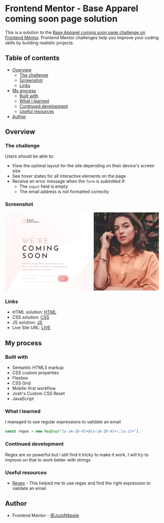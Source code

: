 # Frontend Mentor - Base Apparel coming soon page solution

This is a solution to the [Base Apparel coming soon page challenge on Frontend Mentor](https://www.frontendmentor.io/challenges/base-apparel-coming-soon-page-5d46b47f8db8a7063f9331a0). Frontend Mentor challenges help you improve your coding skills by building realistic projects. 

## Table of contents

- [Overview](#overview)
  - [The challenge](#the-challenge)
  - [Screenshot](#screenshot)
  - [Links](#links)
- [My process](#my-process)
  - [Built with](#built-with)
  - [What I learned](#what-i-learned)
  - [Continued development](#continued-development)
  - [Useful resources](#useful-resources)
- [Author](#author)

## Overview

### The challenge

Users should be able to:

- View the optimal layout for the site depending on their device's screen size
- See hover states for all interactive elements on the page
- Receive an error message when the `form` is submitted if:
  - The `input` field is empty
  - The email address is not formatted correctly

### Screenshot

![](screenshot.png)

### Links

- HTML solution: [HTML](https://github.com/JustANipple/base-apparel-coming-soon/blob/master/index.html)
- CSS solution: [CSS](https://github.com/JustANipple/base-apparel-coming-soon/blob/master/style.css)
- JS solution: [JS](https://github.com/JustANipple/base-apparel-coming-soon/blob/master/script.js)
- Live Site URL: [LIVE](https://your-live-site-url.com)

## My process

### Built with

- Semantic HTML5 markup
- CSS custom properties
- Flexbox
- CSS Grid
- Mobile-first workflow
- Josh's Custom CSS Reset
- JavaScript

### What I learned

I managed to use regular expressions to validate an email

```js
const regex = new RegExp("[a-zA-Z0-9]+@[a-zA-Z0-9]+\.[a-z]+");
```

### Continued development

Regex are so powerful but i still find it tricky to make it work. I will try to improve on that to work better with strings

### Useful resources

- [Regex](https://developer.mozilla.org/en-US/docs/Web/JavaScript/Guide/Regular_Expressions) - This helped me to use regex and find the right expression to validate an email

## Author

- Frontend Mentor - [@JustANipple](https://www.frontendmentor.io/profile/JustANipple)
